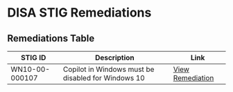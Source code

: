 # DISA STIG Remediations

## Remediations Table

| STIG ID          | Description                                                | Link                   |
|------------------|------------------------------------------------------------|------------------------|
| WN10-00-000107   | Copilot in Windows must be disabled for Windows 10         | [View Remediation](https://github.com/levyborromeo/STIGS/blob/18860ce51109b59c4a691c43c4cdda35ff4460eb/Remediation_WN10-00-000107.ps1) |
